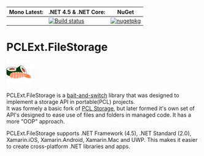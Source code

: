 **Mono Latest:** | **.NET 4.5 & .NET Core:** | **NuGet**
------------ | ------------- | -------------
 | | [![Build status](https://ci.appveyor.com/api/projects/status/puku2ym0k1n7ryde?svg=true)](https://ci.appveyor.com/project/Aragas/pclext-filestorage) | [![nugetpkg](https://img.shields.io/badge/nuget-PCLExt.FileStorage-orange.svg)](https://www.nuget.org/packages/PCLExt.FileStorage)  

# PCLExt.FileStorage

![PCLExt.FileStorage](https://raw.githubusercontent.com/Aragas/PCLExt.FileStorage/master/common/sushi_64.png)
  
PCLExt.FileStorage is a [bait-and-switch](http://ericsink.com/entries/pcl_bait_and_switch.html) library that was designed to implement a storage API in portable(PCL) projects.  
It was formely a basic fork of [PCL Storage](https://github.com/dsplaisted/PCLStorage), but later formed it's own set of API's designed to ease use of files and folders in managed code. It has a more "OOP" approach.
  
PCLExt.FileStorage supports .NET Framework (4.5), .NET Standard (2.0), Xamarin.iOS, Xamarin.Android, Xamarin.Mac and UWP.
This makes it easier to create cross-platform .NET libraries and apps.
